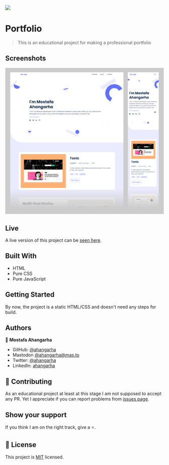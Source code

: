 ![](https://img.shields.io/badge/Microverse-blueviolet)

# Portfolio

> This is an educational project for making a professional portfolio

## Screenshots
[![screenshot](screenshot-small.png)](screenshot-large.png)

## Live
A live version of this project can be [seen here](https://ahangarha.github.io/Portfolio/).

## Built With

- HTML
- Pure CSS
- Pure JavaScript

## Getting Started

By now, the project is a static HTML/CSS and doesn't need any steps for build.

## Authors

👤 **Mostafa Ahangarha**

- GitHub: [@ahangarha](https://github.com/ahangarha)
- Mastodon [@ahangarha@mas.to](https://mas.to/@ahangarha)
- Twitter: [@ahangarha](https://twitter.com/ahangarha)
- LinkedIn: [ahangarha](https://linkedin.com/in/ahangarha)

## 🤝 Contributing

As an educational project at least at this stage I am not supposed to accept any PR. Yet I appreciate if you can report problems from [issues page](../../issues/).

## Show your support

If you think I am on the right track, give a ⭐️.

## 📝 License

This project is [MIT](./LICENSE) licensed.
